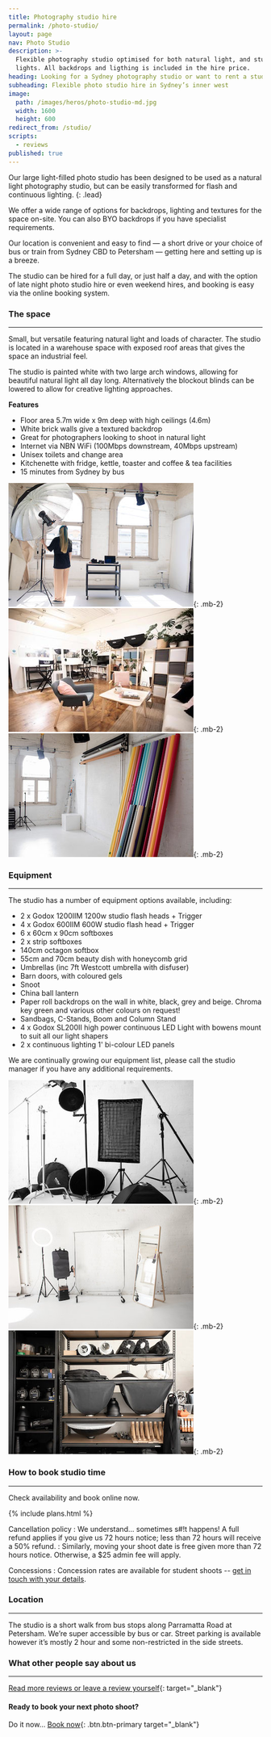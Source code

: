 ```yaml
---
title: Photography studio hire
permalink: /photo-studio/
layout: page
nav: Photo Studio
description: >-
  Flexible photography studio optimised for both natural light, and studio
  lights. All backdrops and ligthing is included in the hire price.
heading: Looking for a Sydney photography studio or want to rent a studio in Sydney?
subheading: Flexible photo studio hire in Sydney’s inner west
image:
  path: /images/heros/photo-studio-md.jpg
  width: 1600
  height: 600
redirect_from: /studio/
scripts:
  - reviews
published: true
---
```

Our large light-filled photo studio has been designed to be used as a natural light photography studio, but can be easily transformed for flash and continuous lighting.
{: .lead}

We offer a wide range of options for backdrops, lighting and textures for the space on-site. You can also BYO backdrops if you have specialist requirements.

Our location is convenient and easy to find — a short drive or your choice of bus or train from Sydney CBD to Petersham — getting here and setting up is a breeze.

The studio can be hired for a full day, or just half a day, and with the option of late night photo studio hire or even weekend hires, and booking is easy via the online booking system.

### The space

---

Small, but versatile featuring natural light and loads of character. The studio is located in a warehouse space with exposed roof areas that gives the space an industrial feel.

The studio is painted white with two large arch windows, allowing for beautiful natural light all day long. Alternatively the blockout blinds can be lowered to allow for creative lighting approaches.

**Features**

* Floor area 5.7m wide x 9m deep with high ceilings (4.6m)
* White brick walls give a textured backdrop
* Great for photographers looking to shoot in natural light
* Internet via NBN WiFi (100Mbps downstream, 40Mbps upstream)
* Unisex toilets and change area
* Kitchenette with fridge, kettle, toaster and coffee & tea facilities
* 15 minutes from Sydney by bus

![Natural light or strobes](/images/photo-studio/photo-studio-01.jpg){: .mb-2} ![The green room including hair and makeup stations](/images/photo-studio/photo-studio-02.jpg){: .mb-2} ![Wide range of paper roll backdrops](/images/photo-studio/photo-studio-03.jpg){: .mb-2}

### Equipment

---

The studio has a number of equipment options available, including:

* 2 x Godox 1200IIM 1200w studio flash heads + Trigger
* 4 x Godox 600IIM 600W studio flash head + Trigger
* 6 x 60cm x 90cm softboxes
* 2 x strip softboxes
* 140cm octagon softbox
* 55cm and 70cm beauty dish with honeycomb grid
* Umbrellas (inc 7ft Westcott umbrella with disfuser)
* Barn doors, with coloured gels
* Snoot
* China ball lantern
* Paper roll backdrops on the wall in white, black, grey and beige. Chroma key green and various other colours on request!
* Sandbags, C-Stands, Boom and Column Stand
* 4 x Godox SL200II high power continuous LED Light with bowens mount to suit all our light shapers
* 2 x continuous lighting 1' bi-colour LED panels

We are continually growing our equipment list, please call the studio manager if you have any additional requirements.

![Strobe lighting and modifiers](/images/photo-studio/photo-studio-04.jpg){: .mb-2} ![Clothes racks and steamer](/images/photo-studio/photo-studio-05.jpg){: .mb-2} ![Wide range of bowens mount light modifiers](/images/photo-studio/photo-studio-06.jpg){: .mb-2}

### How to book studio time

---

Check availability and book online now.

{% include plans.html %}

Cancellation policy
: We understand... sometimes s#!t happens! A full refund applies if you give us 72 hours notice; less than 72 hours will receive a 50% refund.
: Similarly, moving your shoot date is free given more than 72 hours notice. Otherwise, a $25 admin fee will apply.

Concessions
: Concession rates are available for student shoots -- [get in touch with your details](/contact/).

### Location

---

The studio is a short walk from bus stops along Parramatta Road at Petersham. We’re super accessible by bus or car. Street parking is available however it’s mostly 2 hour and some non-restricted in the side streets.

### What other people say about us

---

<div id="reviews" class="card-columns"></div>

[Read more reviews or leave a review yourself](https://deskandstudio.simplybook.me/v2/#reviews){: target="_blank"}

#### Ready to book your next photo shoot?

Do it now… [Book now](https://deskandstudio.simplybook.me/v2/#book){: .btn.btn-primary target="_blank"}